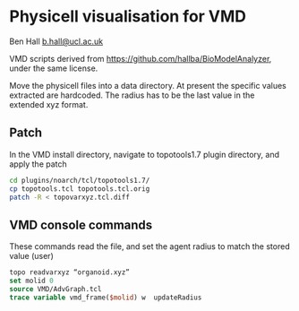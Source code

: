 # Physicell visualisation for VMD
Ben Hall
b.hall@ucl.ac.uk

VMD scripts derived from https://github.com/hallba/BioModelAnalyzer, under the same license.

Move the physicell files into a data directory. At present the specific values extracted are hardcoded. 
The radius has to be the last value in the extended xyz format.

## Patch 

In the VMD install directory, navigate to topotools1.7 plugin directory, and apply the patch

```bash
cd plugins/noarch/tcl/topotools1.7/
cp topotools.tcl topotools.tcl.orig
patch -R < topovarxyz.tcl.diff
```

## VMD console commands

These commands read the file, and set the agent radius to match the stored value (user)

```tcl
topo readvarxyz “organoid.xyz”
set molid 0
source VMD/AdvGraph.tcl
trace variable vmd_frame($molid) w  updateRadius 
```